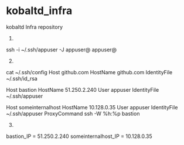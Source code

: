 # kobaltd_infra
kobaltd Infra repository

1)
ssh -i ~/.ssh/appuser -J appuser@<external bastion ip> appuser@<internal someinternalhost ip>

2)
cat ~/.ssh/config
Host github.com
 HostName github.com
 IdentityFile ~/.ssh/id_rsa

Host bastion
 HostName 51.250.2.240
 User appuser
 IdentityFile ~/.ssh/appuser

Host someinternalhost
 HostName 10.128.0.35
 User appuser
 IdentityFile ~/.ssh/appuser
 ProxyCommand ssh -W %h:%p bastion

3)
bastion_IP = 51.250.2.240
someinternalhost_IP = 10.128.0.35
